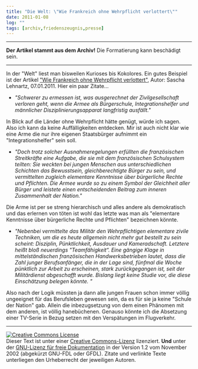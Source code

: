 ```yaml
---
title: "Die Welt: \"Wie Frankreich ohne Wehrpflicht verlottert\""
date: 2011-01-08
log: ""
tags: [archiv,friedenszeugnis,presse]
---
```

<hr><b>Der Artikel stammt aus dem Archiv!</b> Die Formatierung kann beschädigt sein.<hr>

In der "Welt" liest man bisweilen Kurioses bis Kokolores. Ein gutes Beispiel ist der Artikel <a href="http://www.welt.de/debatte/article12030945/Wie-Frankreich-ohne-Wehrpflicht-verlottert.html">"Wie Frankreich ohne Wehrpflicht verlottert"</a>, Autor: Sascha Lehnartz, 07.01.2011. Hier ein paar Zitate...

<ul>
<li><i>"Schwerer zu ermessen ist, was ausgerechnet der Zivilgesellschaft verloren geht, wenn die Armee als Bürgerschule, Integrationshelfer und männlicher Disziplinierungsapparat langfristig ausfällt."</i></li>
</ul>

In Blick auf die Länder ohne Wehrpflicht hätte genügt, würde ich sagen. Also ich kann da keine Auffälligkeiten entdecken. Mir ist auch nicht klar wie eine Arme die nur ihre eigenen Staatsbürger aufnimmt ein "Integrationshelfer" sein soll. 

<ul>
<li><i>"Doch trotz solcher Ausnahmeregelungen erfüllten die französischen Streitkräfte eine Aufgabe, die sie mit dem französischen Schulsystem teilten: Sie weckten bei jungen Menschen aus unterschiedlichen Schichten das Bewusstsein, gleichberechtigte Bürger zu sein, und vermittelten zugleich elementare Kenntnisse über bürgerliche Rechte und Pflichten. Die Armee wurde so zu einem Symbol der Gleichheit aller Bürger und leistete einen entscheidenden Beitrag zum inneren Zusammenhalt der Nation."</i></li>
</ul>

Die Arme ist per se streng hierarchisch und alles andere als demokratisch und das erlernen von töten ist wohl das letzte was man als "elementare Kenntnisse über bürgerliche Rechte und Pflichten" bezeichnen könnte.

<ul>
<li><i>"Nebenbei vermittelte das Militär den Wehrpflichtigen elementare zivile Techniken, um die es heute allgemein nicht mehr gut bestellt zu sein scheint: Disziplin, Pünktlichkeit, Ausdauer und Kameradschaft. Letztere heißt bloß neuerdings "Teamfähigkeit“. Eine gängige Klage in mittelständischen französischen Handwerksbetrieben lautet, dass die Zahl junger Berufsanfänger, die in der Lage sind, fünfmal die Woche pünktlich zur Arbeit zu erscheinen, stark zurückgegangen ist, seit der Militärdienst abgeschafft wurde. Bislang liegt keine Studie vor, die diese Einschätzung belegen könnte. "</i></li>
</ul>

Also nach der Logik müssten ja dann alle jungen Frauen schon immer völlig ungeeignet für das Berufsleben gewesen sein, da es für sie ja keine "Schule der Nation" gab. Allein die inbezugsetzung von dem einen Phänomen mit dem anderen, ist völlig hanebüchenen. Genauso könnte ich die Absetzung einer TV-Serie in Bezug setzen mit den Verspätungen im Flugverkehr. 

<hr />
<a rel="license" href="http://creativecommons.org/licenses/by-sa/3.0/de/"><img alt="Creative Commons License" style="border-width: 0pt;" src="http://i.creativecommons.org/l/by-sa/3.0/de/88x31.png" /></a> <br />
Dieser <span xmlns:dc="http://purl.org/dc/elements/1.1/" href="http://purl.org/dc/dcmitype/Text" rel="dc:type">Text</span> ist unter einer <a rel="license" href="http://creativecommons.org/licenses/by-sa/3.0/de/">Creative Commons-Lizenz</a> lizenziert. <b>Und</b> unter der <a href="http://de.wikipedia.org/wiki/GFDL">GNU-Lizenz f&uuml;r freie Dokumentation</a> in der Version 1.2 vom November 2002 (abgek&uuml;rzt GNU-FDL oder GFDL). Zitate und verlinkte Texte unterliegen den Urheberrecht der jeweiligen Autoren.
